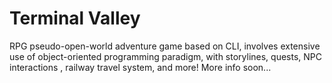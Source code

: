 # Terminal Valley
RPG pseudo-open-world adventure game based on CLI, involves extensive use of object-oriented programming paradigm, with storylines, quests, NPC interactions , railway travel system, and more!
More info soon...